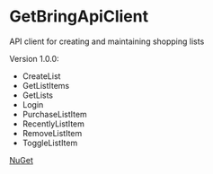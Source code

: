 # GetBringApiClient
API client for creating and maintaining shopping lists

Version 1.0.0:
 - CreateList
 - GetListItems
 - GetLists
 - Login
 - PurchaseListItem
 - RecentlyListItem
 - RemoveListItem
 - ToggleListItem

[NuGet](https://www.nuget.org/packages/GetBringApiClient/1.0.0)
